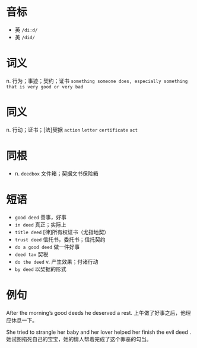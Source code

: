 # 音标

- 英 `/diːd/`
- 美 `/did/`

# 词义

n. 行为；事迹；契约；证书
`something someone does, especially something that is very good or very bad`

# 同义

n. 行动；证书；[法]契据
`action` `letter` `certificate` `act`

# 同根

- n. `deedbox` 文件箱；契据文书保险箱

# 短语

- `good deed` 善事，好事
- `in deed` 真正；实际上
- `title deed` [律]所有权证书（尤指地契）
- `trust deed` 信托书，委托书；信托契约
- `do a good deed` 做一件好事
- `deed tax` 契税
- `do the deed` v. 产生效果；付诸行动
- `by deed` 以契据的形式

# 例句

After the morning’s good deeds he deserved a rest.
上午做了好事之后，他理应休息一下。

She tried to strangle her baby and her lover helped her finish the evil deed .
她试图掐死自己的宝宝，她的情人帮着完成了这个罪恶的勾当。


